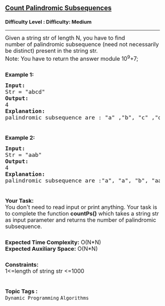 <h2><a href="https://www.geeksforgeeks.org/problems/count-palindromic-subsequences/1?page=1&difficulty=Medium&status=unsolved&sortBy=submissions">Count Palindromic Subsequences</a></h2><h3>Difficulty Level : Difficulty: Medium</h3><hr><div class="problems_problem_content__Xm_eO"><p><span style="font-size:18px">Given a string str of length N,&nbsp;you have to find number&nbsp;of&nbsp;palindromic subsequence (need not necessarily be distinct) present in the string str.<br>
Note: You have to return the answer module 10<sup>9</sup>+7;</span><br>
&nbsp;</p>

<p><span style="font-size:18px"><strong>Example 1:</strong></span></p>

<pre><span style="font-size:18px"><strong>Input: 
</strong>Str = "abcd"
<strong>Output: </strong>
4
<strong>Explanation:</strong>
palindromic subsequence are : "a" ,"b", "c" ,"d"</span></pre>

<p>&nbsp;</p>

<p><span style="font-size:18px"><strong>Example 2:</strong></span></p>

<pre><span style="font-size:18px"><strong>Input: 
</strong>Str = "aab"
<strong>Output: </strong>
4
<strong>Explanation:</strong>
palindromic subsequence are :"a", "a", "b", "aa"</span></pre>

<p>&nbsp;</p>

<p><span style="font-size:18px"><strong>Your Task:</strong><br>
You don't need to read input or print anything. Your task is to complete the function&nbsp;<strong>countPs()</strong>&nbsp;which takes a string str as input parameter&nbsp;and returns the&nbsp;number&nbsp;of&nbsp;palindromic subsequence.</span><br>
&nbsp;</p>

<p><span style="font-size:18px"><strong>Expected Time Complexity:</strong>&nbsp;O(N*N)<br>
<strong>Expected Auxiliary Space:</strong>&nbsp;O(N*N)</span></p>

<p><br>
<span style="font-size:18px"><strong>Constraints:</strong><br>
1&lt;=length of string str &lt;=1000</span></p>
</div><br><p><span style=font-size:18px><strong>Topic Tags : </strong><br><code>Dynamic Programming</code>&nbsp;<code>Algorithms</code>&nbsp;